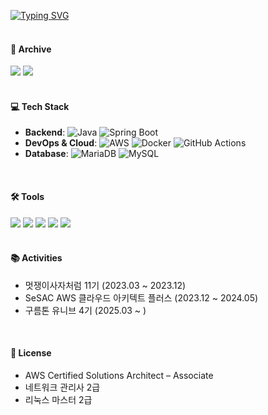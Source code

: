 [![Typing SVG](https://readme-typing-svg.herokuapp.com?font=Bungee+Outline&size=30&pause=1000&color=0078FF&width=435&lines=Hello+Sungmin's+Github)](https://git.io/typing-svg)
<br><br>

#### 📒 Archive

<img src="https://img.shields.io/badge/Tistory-000000?style=flat-square&logo=Tistory&logoColor=white"/> <img src="https://img.shields.io/badge/Notion-000000?style=flat-square&logo=Notion&logoColor=white"/> <br><br>


#### 💻 Tech Stack
- **Backend**: ![Java](https://img.shields.io/badge/Java-007396?style=flat-square&logo=Java&logoColor=white) ![Spring Boot](https://img.shields.io/badge/Spring%20Boot-6DB33F?style=flat-square&logo=Spring&logoColor=white)
- **DevOps & Cloud**: ![AWS](https://img.shields.io/badge/Amazon%20AWS-232F3E?style=flat-square&logo=Amazon%20AWS&logoColor=white) ![Docker](https://img.shields.io/badge/Docker-2496ED?style=flat-square&logo=Docker&logoColor=white) ![GitHub Actions](https://img.shields.io/badge/GitHub%20Actions-2088FF?style=flat-square&logo=githubactions&logoColor=white)
- **Database**: ![MariaDB](https://img.shields.io/badge/MariaDB-003545?style=flat-square&logo=mariaDB&logoColor=white) ![MySQL](https://img.shields.io/badge/MySQL-003545?style=flat-square&logo=MySQL&logoColor=white)
<br>


#### 🛠️ Tools

<img src="https://img.shields.io/badge/Git-F05032?style=flat-square&logo=git&logoColor=white"/> <img src="https://img.shields.io/badge/GitHub-181717?style=flat-square&logo=GitHub&logoColor=white"/>
<img src="https://img.shields.io/badge/Figma-F24E1E?style=flat-square&logo=Figma&logoColor=white"/> <img src="https://img.shields.io/badge/Linux-FCC624?style=flat-square&logo=Linux&logoColor=white"/> <img src="https://img.shields.io/badge/Postman-F05032?style=flat-square&logo=Postman&logoColor=white"/>
<br><br>




#### 📚 Activities
- 멋쟁이사자처럼 11기 (2023.03 ~ 2023.12)
- SeSAC AWS 클라우드 아키텍트 플러스 (2023.12 ~ 2024.05)
- 구름톤 유니브 4기 (2025.03 ~ )
<br>



#### 🪪 License
- AWS Certified Solutions Architect – Associate<br>
- 네트워크 관리사 2급
- 리눅스 마스터 2급
<br>
